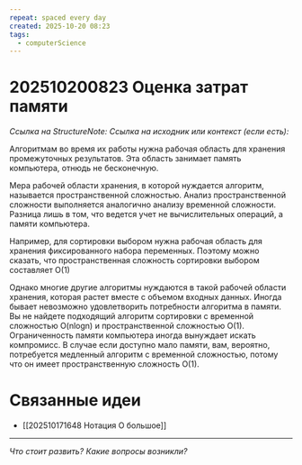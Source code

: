 ```yaml
---
repeat: spaced every day
created: 2025-10-20 08:23
tags:
  - computerScience
---
```

# 202510200823 Оценка затрат памяти

*Ссылка на StructureNote:*
*Ссылка на исходник или контекст (если есть):*

Алгоритмам во время их работы нужна рабочая область для хранения промежуточных результатов. Эта область занимает память компьютера, отнюдь не бесконечную.

Мера рабочей области хранения, в которой нуждается алгоритм, называется пространственной сложностью. Анализ пространственной сложности выполняется аналогично анализу временной сложности. Разница лишь в том, что ведется учет не вычислительных операций, а памяти компьютера.

Например, для сортировки выбором нужна рабочая область для хранения фиксированного набора переменных. Поэтому можно сказать, что пространственная сложность сортировки выбором составляет O(1)

Однако многие другие алгоритмы нуждаются в такой рабочей области хранения, которая растет вместе с объемом входных данных. Иногда бывает невозможно удовлетворить потребности алгоритма в памяти. Вы не найдете подходящий алгоритм сортировки с временной сложностью O(nlogn) и пространственной сложностью O(1). Ограниченность памяти компьютера иногда вынуждает искать компромисс. В случае если доступно мало памяти, вам, вероятно, потребуется медленный алгоритм с временной сложностью, потому что он имеет пространственную сложность O(1).

# Связанные идеи

- [[202510171648 Нотация О большое]]

---

*Что стоит развить? Какие вопросы возникли?*
